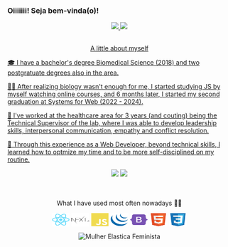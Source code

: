 ### Oiiiiiii! Seja bem-vinda(o)!
 <div align="center">
  <a href="https://github.com/mylenaverspeelt" />
  <img height="160em" src="https://github-readme-stats.vercel.app/api?username=mylenaverspeelt&show_icons=true&theme=dark&include_all_commits=true&count_private=true"/>
  <img height="160em" src="https://github-readme-stats.vercel.app/api/top-langs/?username=mylenaverspeelt&layout=compact&langs_count=7&theme=dark"/>
</div><br>



  <p align="center"> A little about myself </p>
 <div text-decoration="none" > 
  <p> 🎓 I have a bachelor's degree Biomedical Science (2018) and two postgratuate degrees also in the area. </p>
  <p> 👩‍💻 After realizing biology wasn't enough for me, I started studying JS by myself watching online courses, and 6 months later, I started my second graduation at Systems for Web (2022 - 2024).
 </p>
  <p> 🔬 I've worked at the healthcare area for 3 years (and couting) being the Technical Supervisor of the lab, where I was able to develop leadership skills, interpersonal communication, empathy and conflict resolution. </p>
  <p> 
🌱 Through this experience as a Web Developer, beyond technical skills, I learned how to optmize my time and to be more self-disciplined on my routine.</p>
 
 </div>
  <div align="center"> 
  <a href ="mailto:mylena49@hotmail.com"><img src="https://img.shields.io/badge/- Hotmail -%23333?style=for-the-badge&logo=gmail&logoColor=white" target="_blank"></a>
  <a href="https://www.linkedin.com/in/mylenaverspeelt/" target="_blank"><img src="https://img.shields.io/badge/-LinkedIn-%230077B5?style=for-the-badge&logo=linkedin&logoColor=white" target="_blank"></a> 
</div>
 <br>

 <div align="center" style="display: inline_block"><br>
  <p>What I have used most often nowadays 👩‍💻 </p>
  <img align="center" alt="Mylena-React" height="30" width="40" src="https://raw.githubusercontent.com/devicons/devicon/master/icons/react/react-original.svg">
  <img align="center" alt="Mylena-Next" height="30" width="40" src="https://raw.githubusercontent.com/devicons/devicon/master/icons/nextjs/nextjs-original-wordmark.svg">
  <img align="center" alt="Mylena-Js" height="30" width="40" src="https://raw.githubusercontent.com/devicons/devicon/master/icons/javascript/javascript-plain.svg">
  <img align="center" alt="Mylena-jQuery" height="30" width="40" src="https://raw.githubusercontent.com/devicons/devicon/master/icons/jquery/jquery-original.svg">
  <img align="center" alt="Mylena-bootstrap" height="30" width="40" src="https://raw.githubusercontent.com/devicons/devicon/master/icons/bootstrap/bootstrap-plain.svg"> 
  <img align="center" alt="Mylena-HTML" height="30" width="40" src="https://raw.githubusercontent.com/devicons/devicon/master/icons/html5/html5-original.svg"> 
  <img align="center" alt="Mylena-CSS" height="30" width="40" src="https://raw.githubusercontent.com/devicons/devicon/master/icons/css3/css3-original.svg">


  </div>

 <p align="center">
  <img src="https://media2.giphy.com/media/HdBiTRPxTMnvi/giphy.gif?cid=790b7611ec26878ff072cc1bcf98badb5797a4f3ab5f5f73&rid=giphy.gif&ct=g" alt="Mulher Elastica Feminista"/>
</p>
 

